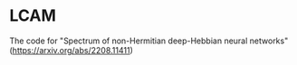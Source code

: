 # LCAM
The code for "Spectrum of non-Hermitian deep-Hebbian neural networks" (https://arxiv.org/abs/2208.11411)
